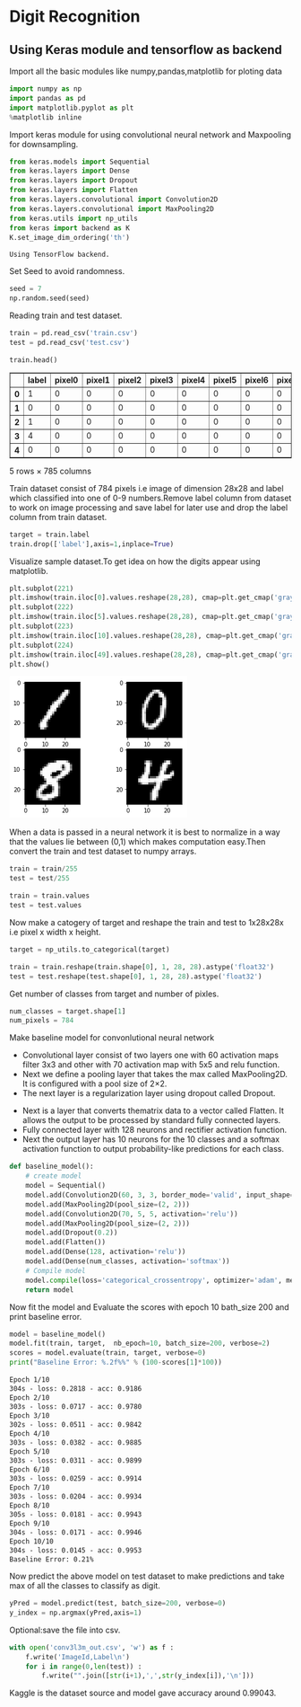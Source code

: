 
<h1>Digit Recognition</h1>
<h2>Using Keras module and tensorflow as backend</h2>
<p>Import all the basic modules like numpy,pandas,matplotlib for ploting data</p>


```python
import numpy as np
import pandas as pd
import matplotlib.pyplot as plt
%matplotlib inline
```

Import keras module for using convolutional neural network  and Maxpooling for downsampling.


```python
from keras.models import Sequential
from keras.layers import Dense
from keras.layers import Dropout
from keras.layers import Flatten
from keras.layers.convolutional import Convolution2D
from keras.layers.convolutional import MaxPooling2D
from keras.utils import np_utils
from keras import backend as K
K.set_image_dim_ordering('th')
```

    Using TensorFlow backend.


<p>Set Seed to avoid randomness.<p>


```python
seed = 7
np.random.seed(seed)
```

Reading train and test dataset.


```python
train = pd.read_csv('train.csv')
test = pd.read_csv('test.csv')
```


```python
train.head()
```




<div>
<table border="1" class="dataframe">
  <thead>
    <tr style="text-align: right;">
      <th></th>
      <th>label</th>
      <th>pixel0</th>
      <th>pixel1</th>
      <th>pixel2</th>
      <th>pixel3</th>
      <th>pixel4</th>
      <th>pixel5</th>
      <th>pixel6</th>
      <th>pixel7</th>
      <th>pixel8</th>
      <th>...</th>
      <th>pixel774</th>
      <th>pixel775</th>
      <th>pixel776</th>
      <th>pixel777</th>
      <th>pixel778</th>
      <th>pixel779</th>
      <th>pixel780</th>
      <th>pixel781</th>
      <th>pixel782</th>
      <th>pixel783</th>
    </tr>
  </thead>
  <tbody>
    <tr>
      <th>0</th>
      <td>1</td>
      <td>0</td>
      <td>0</td>
      <td>0</td>
      <td>0</td>
      <td>0</td>
      <td>0</td>
      <td>0</td>
      <td>0</td>
      <td>0</td>
      <td>...</td>
      <td>0</td>
      <td>0</td>
      <td>0</td>
      <td>0</td>
      <td>0</td>
      <td>0</td>
      <td>0</td>
      <td>0</td>
      <td>0</td>
      <td>0</td>
    </tr>
    <tr>
      <th>1</th>
      <td>0</td>
      <td>0</td>
      <td>0</td>
      <td>0</td>
      <td>0</td>
      <td>0</td>
      <td>0</td>
      <td>0</td>
      <td>0</td>
      <td>0</td>
      <td>...</td>
      <td>0</td>
      <td>0</td>
      <td>0</td>
      <td>0</td>
      <td>0</td>
      <td>0</td>
      <td>0</td>
      <td>0</td>
      <td>0</td>
      <td>0</td>
    </tr>
    <tr>
      <th>2</th>
      <td>1</td>
      <td>0</td>
      <td>0</td>
      <td>0</td>
      <td>0</td>
      <td>0</td>
      <td>0</td>
      <td>0</td>
      <td>0</td>
      <td>0</td>
      <td>...</td>
      <td>0</td>
      <td>0</td>
      <td>0</td>
      <td>0</td>
      <td>0</td>
      <td>0</td>
      <td>0</td>
      <td>0</td>
      <td>0</td>
      <td>0</td>
    </tr>
    <tr>
      <th>3</th>
      <td>4</td>
      <td>0</td>
      <td>0</td>
      <td>0</td>
      <td>0</td>
      <td>0</td>
      <td>0</td>
      <td>0</td>
      <td>0</td>
      <td>0</td>
      <td>...</td>
      <td>0</td>
      <td>0</td>
      <td>0</td>
      <td>0</td>
      <td>0</td>
      <td>0</td>
      <td>0</td>
      <td>0</td>
      <td>0</td>
      <td>0</td>
    </tr>
    <tr>
      <th>4</th>
      <td>0</td>
      <td>0</td>
      <td>0</td>
      <td>0</td>
      <td>0</td>
      <td>0</td>
      <td>0</td>
      <td>0</td>
      <td>0</td>
      <td>0</td>
      <td>...</td>
      <td>0</td>
      <td>0</td>
      <td>0</td>
      <td>0</td>
      <td>0</td>
      <td>0</td>
      <td>0</td>
      <td>0</td>
      <td>0</td>
      <td>0</td>
    </tr>
  </tbody>
</table>
<p>5 rows × 785 columns</p>
</div>



Train dataset consist of 784 pixels i.e image of dimension 28x28 and label which classified into one of 0-9 numbers.Remove label column from dataset to work on image processing and save label for later use and  drop the label column from train dataset.


```python
target = train.label
train.drop(['label'],axis=1,inplace=True)
```

Visualize sample dataset.To get idea on how the digits appear using matplotlib.


```python
plt.subplot(221)
plt.imshow(train.iloc[0].values.reshape(28,28), cmap=plt.get_cmap('gray'))
plt.subplot(222)
plt.imshow(train.iloc[5].values.reshape(28,28), cmap=plt.get_cmap('gray'))
plt.subplot(223)
plt.imshow(train.iloc[10].values.reshape(28,28), cmap=plt.get_cmap('gray'))
plt.subplot(224)
plt.imshow(train.iloc[49].values.reshape(28,28), cmap=plt.get_cmap('gray'))
plt.show()
```


![png](output_12_0.png)


When a data is passed in a neural network it is best to normalize in a way that the values lie between (0,1) which makes computation easy.Then convert the train and test dataset to numpy arrays.


```python
train = train/255
test = test/255
```


```python
train = train.values
test = test.values
```

Now make a catogery of target and reshape the train and test to 1x28x28x i.e pixel x width x height.


```python
target = np_utils.to_categorical(target)
```


```python
train = train.reshape(train.shape[0], 1, 28, 28).astype('float32')
test = test.reshape(test.shape[0], 1, 28, 28).astype('float32')
```

Get number of classes from target and number of pixles.


```python
num_classes = target.shape[1]
num_pixels = 784
```

Make baseline model for convonlutional neural network 
    <ul>
    <li>Convolutional layer consist of two layers one with 60 activation maps filter 3x3 and other with 70 activation map with 5x5 and relu  function.</li>
    <li>Next we define a pooling layer that takes the max called MaxPooling2D. It is configured with a pool size of 2×2.</li>
    <li>The next layer is a regularization layer using dropout called Dropout.</li>
<li>Next is a layer that converts thematrix data to a vector called Flatten. It allows the output to be processed by standard fully connected layers.</li>
<li>Fully connected layer with 128 neurons and rectifier activation function.</li>
<li>Next the output layer has 10 neurons for the 10 classes and a softmax activation function to output probability-like predictions for each class.</li>
    </ul>


```python
def baseline_model():
	# create model
	model = Sequential()
	model.add(Convolution2D(60, 3, 3, border_mode='valid', input_shape=(1, 28, 28), activation='relu'))
	model.add(MaxPooling2D(pool_size=(2, 2)))
	model.add(Convolution2D(70, 5, 5, activation='relu'))
	model.add(MaxPooling2D(pool_size=(2, 2)))
	model.add(Dropout(0.2))
	model.add(Flatten())
	model.add(Dense(128, activation='relu'))
	model.add(Dense(num_classes, activation='softmax'))
	# Compile model
	model.compile(loss='categorical_crossentropy', optimizer='adam', metrics=['accuracy'])
	return model
```

Now fit the model and Evaluate the scores with  epoch 10 bath_size 200 and print baseline error.


```python
model = baseline_model()
model.fit(train, target,  nb_epoch=10, batch_size=200, verbose=2)
scores = model.evaluate(train, target, verbose=0)
print("Baseline Error: %.2f%%" % (100-scores[1]*100))
```

    Epoch 1/10
    304s - loss: 0.2818 - acc: 0.9186
    Epoch 2/10
    303s - loss: 0.0717 - acc: 0.9780
    Epoch 3/10
    302s - loss: 0.0511 - acc: 0.9842
    Epoch 4/10
    303s - loss: 0.0382 - acc: 0.9885
    Epoch 5/10
    303s - loss: 0.0311 - acc: 0.9899
    Epoch 6/10
    303s - loss: 0.0259 - acc: 0.9914
    Epoch 7/10
    303s - loss: 0.0204 - acc: 0.9934
    Epoch 8/10
    305s - loss: 0.0181 - acc: 0.9943
    Epoch 9/10
    304s - loss: 0.0171 - acc: 0.9946
    Epoch 10/10
    304s - loss: 0.0145 - acc: 0.9953
    Baseline Error: 0.21%


Now predict the above model on test dataset to make predictions and take max of all the classes to classify as digit. 


```python
yPred = model.predict(test, batch_size=200, verbose=0)
y_index = np.argmax(yPred,axis=1)
```

Optional:save the file into csv.


```python
with open('conv3l3m_out.csv', 'w') as f :
    f.write('ImageId,Label\n')
    for i in range(0,len(test)) :
        f.write("".join([str(i+1),',',str(y_index[i]),'\n']))
```

Kaggle is the dataset source and model gave accuracy around 0.99043.
